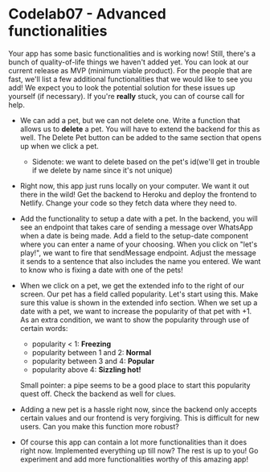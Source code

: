 # Codelab07 - Advanced functionalities

Your app has some basic functionalities and is working now! Still, there's a bunch of quality-of-life things we haven't added yet. You can look at our current
release as MVP (minimum viable product). For the people that are fast, we'll list a few additional functionalities that we would like to see you add! We expect you
to look the potential solution for these issues up yourself (if necessary). If you're **really** stuck, you can of course call for help.

- We can add a pet, but we can not delete one. Write a function that allows us to **delete** a pet. You will have to extend the backend for this as well. The Delete Pet button can
be added to the same section that opens up when we click a pet.
    - Sidenote: we want to delete based on the pet's id(we'll get in trouble if we delete by name since it's not unique)

- Right now, this app just runs locally on your computer. We want it out there in the wild! Get the backend to Heroku and deploy the frontend to Netlify. Change your code so they fetch data where they
need to.

- Add the functionality to setup a date with a pet. In the backend, you will see an endpoint that takes care of sending a message over WhatsApp when a date is being made. Add a field to
the setup-date component where you can enter a name of your choosing. When you click on "let's play!", we want to fire that sendMessage endpoint. Adjust the message it sends to a sentence that also includes the name
  you entered. We want to know who is fixing a date with one of the pets!
  
  
- When we click on a pet, we get the extended info to the right of our screen. Our pet has a field called popularity. Let's start using this. Make sure this value is shown in the extended
info section. When we set up a date with a pet, we want to increase the popularity of that pet with +1. As an extra condition, we want to show the popularity through use of certain words:
    - popularity < 1: **Freezing**
    - popularity between 1 and 2: **Normal**
    - popularity between 3 and 4: **Popular**
    - popularity above 4: **Sizzling hot!**
    
    Small pointer: a pipe seems to be a good place to start this popularity quest off. Check the backend as well for clues.  


- Adding a new pet is a hassle right now, since the backend only accepts certain values and our frontend is very forgiving. This is difficult for new users. Can you make this function more robust?


- Of course this app can contain a lot more functionalities than it does right now. Implemented everything up till now? The rest is up to you! Go experiment and add more functionalities worthy of this amazing app!

